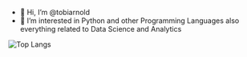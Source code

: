 - 👋 Hi, I’m @tobiarnold
- 👀 I’m interested in Python and other Programming Languages also everything related to Data Science and Analytics
  
![Top Langs](https://github-readme-stats.vercel.app/api/top-langs/?username=tobiarnold&hide=jupyter%20notebook,html&layout=compact&theme=gruvbox_light)
